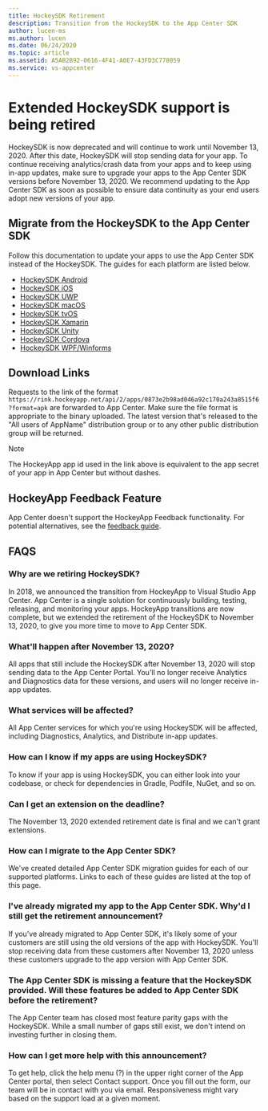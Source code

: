 ```yaml
---
title: HockeySDK Retirement
description: Transition from the HockeySDK to the App Center SDK
author: lucen-ms
ms.author: lucen
ms.date: 06/24/2020
ms.topic: article
ms.assetid: A5AB2B92-0616-4F41-A0E7-43FD3C778059
ms.service: vs-appcenter
---
```


# Extended HockeySDK support is being retired
HockeySDK is now deprecated and will continue to work until November 13, 2020. After this date, HockeySDK will stop sending data for your app. To continue receiving analytics/crash data from your apps and to keep using in-app updates, make sure to upgrade your apps to the App Center SDK versions before November 13, 2020. We recommend updating to the App Center SDK as soon as possible to ensure data continuity as your end users adopt new versions of your app. 

## Migrate from the HockeySDK to the App Center SDK
Follow this documentation to update your apps to use the App Center SDK instead of the HockeySDK. The guides for each platform are listed below.

* [HockeySDK Android](android-sdk-migration.md)
* [HockeySDK iOS](ios-sdk-migration.md)
* [HockeySDK UWP](uwp-sdk-migration.md)
* [HockeySDK macOS](macos-sdk-migration.md)
* [HockeySDK tvOS](tvos-sdk-migration.md)
* [HockeySDK Xamarin](xamarin-sdk-migration.md)
* [HockeySDK Unity](unity-sdk-migration.md)
* [HockeySDK Cordova](cordova-sdk-migration.md)
* [HockeySDK WPF/Winforms](wpf-winforms-sdk-migration.md)

## Download Links
Requests to the link of the format `https://rink.hockeyapp.net/api/2/apps/0873e2b98ad046a92c170a243a8515f6?format=apk` are forwarded to App Center. Make sure the file format is appropriate to the binary uploaded. The latest version that's released to the "All users of AppName" distribution group or to any other public distribution group will be returned.

> [!Note]
> The HockeyApp app id used in the link above is equivalent to the app secret of your app in App Center but without dashes.

## HockeyApp Feedback Feature
App Center doesn't support the HockeyApp Feedback functionality. For potential alternatives, see the [feedback guide](feedback.md).

## FAQS
### Why are we retiring HockeySDK?
In 2018, we announced the transition from HockeyApp to Visual Studio App Center. App Center is a single solution for continuously building, testing, releasing, and monitoring your apps. HockeyApp transitions are now complete, but we extended the retirement of the HockeySDK to November 13, 2020, to give you more time to move to App Center SDK. 

### What'll happen after November 13, 2020?
All apps that still include the HockeySDK after November 13, 2020 will stop sending data to the App Center Portal. You'll no longer receive Analytics and Diagnostics data for these versions, and users will no longer receive in-app updates. 

### What services will be affected?
All App Center services for which you're using HockeySDK will be affected, including Diagnostics, Analytics, and Distribute in-app updates. 

### How can I know if my apps are using HockeySDK?
To know if your app is using HockeySDK, you can either look into your codebase, or check for dependencies in Gradle, Podfile, NuGet, and so on.

### Can I get an extension on the deadline?
The November 13, 2020 extended retirement date is final and we can't grant extensions. 

### How can I migrate to the App Center SDK?
We've created detailed App Center SDK migration guides for each of our supported platforms. Links to each of these guides are listed at the top of this page. 

### I've already migrated my app to the App Center SDK. Why'd I still get the retirement announcement?
If you've already migrated to App Center SDK, it's likely some of your customers are still using the old versions of the app with HockeySDK. You'll stop receiving data from these customers after November 13, 2020 unless these customers upgrade to the app version with App Center SDK. 

### The App Center SDK is missing a feature that the HockeySDK provided. Will these features be added to App Center SDK before the retirement?
The App Center team has closed most feature parity gaps with the HockeySDK. While a small number of gaps still exist, we don't intend on investing further in closing them.

### How can I get more help with this announcement?
To get help, click the help menu (?) in the upper right corner of the App Center portal, then select Contact support. Once you fill out the form, our team will be in contact with you via email. Responsiveness might vary based on the support load at a given moment.
